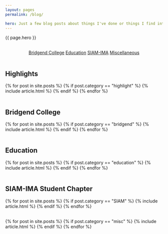 ```yaml
---
layout: pages
permalink: /blog/

hero: Just a few blog posts about things I've done or things I find interesting. Mainly focussed around Education, Raspberry Pi and various Outreach Projects. You can filter through the posts by clicking the handy links below. Enjoy!
---
```


<p>{{ page.hero }}</p>
<br/>

<center>
  <a href="/blog/bridgend/" class="btn btn-ghost">Bridgend College</a>
  <a href="/blog/education" class="btn btn-ghost">Education</a>
  <a href="/blog/siam" class="btn btn-ghost">SIAM-IMA</a>
  <a href="/blog/misc" class="btn btn-ghost">Miscellaneous</a>
</center>

<br/>

<section class="post-list">

  <h2>Highlights</h2>
  {% for post in site.posts %}
    {% if post.category == "highlight" %}
      {% include article.html %}
    {% endif %}
  {% endfor %}
  <br/><br/>
  
  <h2 id="bridgend">Bridgend College</h2>
  {% for post in site.posts %}
    {% if post.category == "bridgend" %}
      {% include article.html %}
    {% endif %}
  {% endfor %}
  <br/><br/>
  
  <h2 id="education">Education</h2>
  {% for post in site.posts %}
    {% if post.category == "education" %}
      {% include article.html %}
    {% endif %}
  {% endfor %}
  <br/><br/>
  
  <h2 id="siam">SIAM-IMA Student Chapter</h2>
  {% for post in site.posts %}
    {% if post.category == "SIAM" %}
      {% include article.html %}
    {% endif %}
  {% endfor %}
  <br/><br/>
  
  <!--<h2 id="misc">Miscellaneous</h2>-->
  {% for post in site.posts %}
    {% if post.category == "misc" %}
      {% include article.html %}
    {% endif %}
  {% endfor %}
</section>
